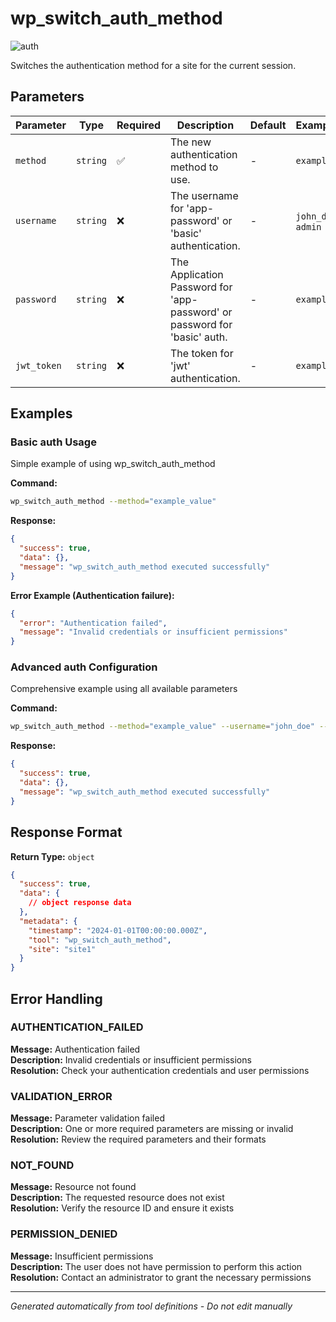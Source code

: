 # wp_switch_auth_method

![auth](https://img.shields.io/badge/category-auth-darkblue)

Switches the authentication method for a site for the current session.

## Parameters

| Parameter   | Type     | Required | Description                                                               | Default | Examples            |
| ----------- | -------- | -------- | ------------------------------------------------------------------------- | ------- | ------------------- |
| `method`    | `string` | ✅       | The new authentication method to use.                                     | -       | `example`           |
| `username`  | `string` | ❌       | The username for 'app-password' or 'basic' authentication.                | -       | `john_doe`, `admin` |
| `password`  | `string` | ❌       | The Application Password for 'app-password' or password for 'basic' auth. | -       | `example`           |
| `jwt_token` | `string` | ❌       | The token for 'jwt' authentication.                                       | -       | `example`           |

## Examples

### Basic auth Usage

Simple example of using wp_switch_auth_method

**Command:**

```bash
wp_switch_auth_method --method="example_value"
```

**Response:**

```json
{
  "success": true,
  "data": {},
  "message": "wp_switch_auth_method executed successfully"
}
```

**Error Example (Authentication failure):**

```json
{
  "error": "Authentication failed",
  "message": "Invalid credentials or insufficient permissions"
}
```

### Advanced auth Configuration

Comprehensive example using all available parameters

**Command:**

```bash
wp_switch_auth_method --method="example_value" --username="john_doe" --password="example_value" --jwt_token="example_value"
```

**Response:**

```json
{
  "success": true,
  "data": {},
  "message": "wp_switch_auth_method executed successfully"
}
```

## Response Format

**Return Type:** `object`

```json
{
  "success": true,
  "data": {
    // object response data
  },
  "metadata": {
    "timestamp": "2024-01-01T00:00:00.000Z",
    "tool": "wp_switch_auth_method",
    "site": "site1"
  }
}
```

## Error Handling

### AUTHENTICATION_FAILED

**Message:** Authentication failed  
**Description:** Invalid credentials or insufficient permissions  
**Resolution:** Check your authentication credentials and user permissions

### VALIDATION_ERROR

**Message:** Parameter validation failed  
**Description:** One or more required parameters are missing or invalid  
**Resolution:** Review the required parameters and their formats

### NOT_FOUND

**Message:** Resource not found  
**Description:** The requested resource does not exist  
**Resolution:** Verify the resource ID and ensure it exists

### PERMISSION_DENIED

**Message:** Insufficient permissions  
**Description:** The user does not have permission to perform this action  
**Resolution:** Contact an administrator to grant the necessary permissions

---

_Generated automatically from tool definitions - Do not edit manually_
